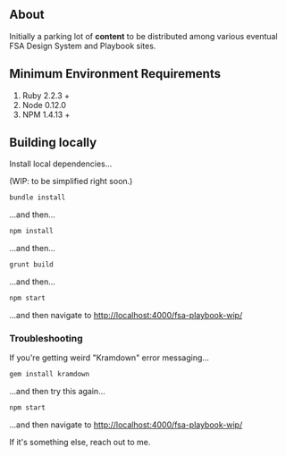 ## About

Initially a parking lot of **content** to be distributed among various eventual FSA Design System and Playbook sites.

## Minimum Environment Requirements

1. Ruby 2.2.3 +
1. Node 0.12.0
1. NPM 1.4.13 +

## Building locally

Install local dependencies...

(WIP: to be simplified right soon.)

```sh
bundle install
```

...and then...

```sh
npm install
```

...and then...

```sh
grunt build
```

...and then...

```sh
npm start
```

...and then navigate to [http://localhost:4000/fsa-playbook-wip/](http://localhost:4000/fsa-playbook-wip/)

### Troubleshooting

If you're getting weird "Kramdown" error messaging...
```sh
gem install kramdown
```
...and then try this again...

```sh
npm start
```

...and then navigate to [http://localhost:4000/fsa-playbook-wip/](http://localhost:4000/fsa-playbook-wip/)

If it's something else, reach out to me.
